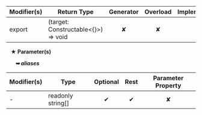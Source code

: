 | Modifier(s)                            | Return Type                    | Generator                        | Overload                         | Implementation                        |
|----------------------------------------|--------------------------------|:--------------------------------:|:--------------------------------:|:-------------------------------------:|
| export | (target: Constructable&lt;{}&gt;) =&gt; void | ✘ | ✘  | ✔ |

&nbsp;&nbsp; **&#9733; Parameter(s)**

&nbsp;&nbsp;&nbsp;&nbsp;&nbsp; _**&#10149; aliases**_

| Modifier(s)                              | Type                        | Optional                           | Rest                          | Parameter Property                          |
|------------------------------------------|-----------------------------|:----------------------------------:|:-----------------------------:|:-------------------------------------------:|
| - | readonly string[] | ✔  | ✔ | ✘ |